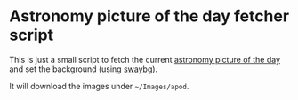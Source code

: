 # Astronomy picture of the day fetcher script

This is just a small script to fetch the current
[astronomy picture of the day](https://apod.nasa.gov/) and set the background
(using [swaybg](https://github.com/swaywm/swaybg)).

It will download the images under `~/Images/apod`.
